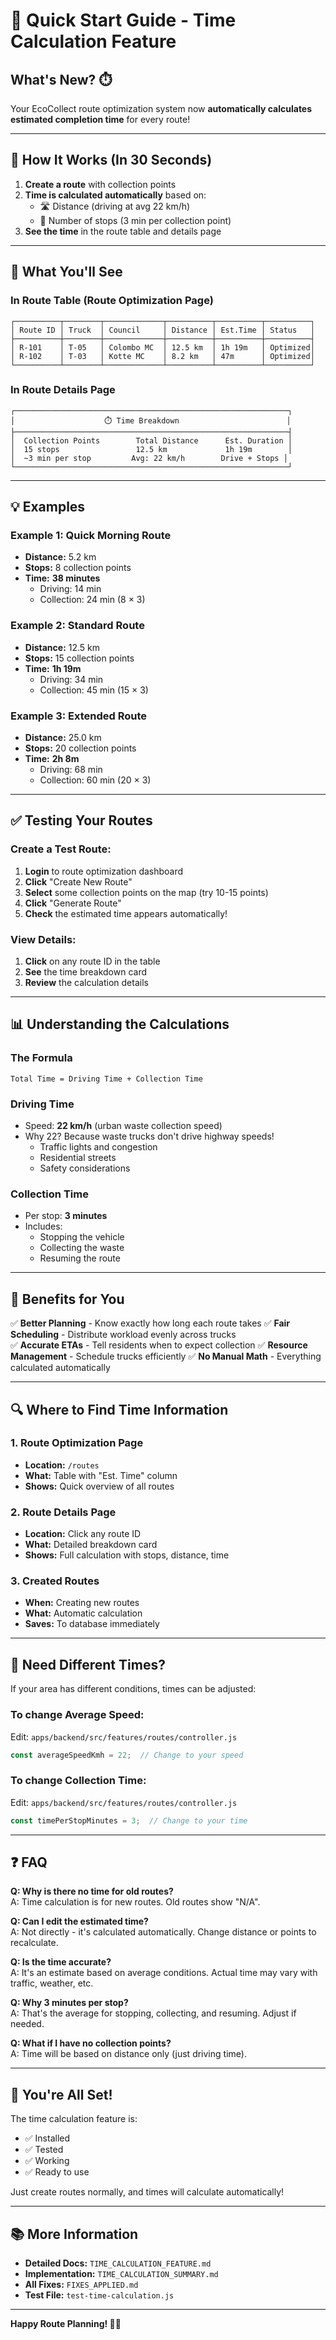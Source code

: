 # 🎯 Quick Start Guide - Time Calculation Feature

## What's New? ⏱️

Your EcoCollect route optimization system now **automatically calculates estimated completion time** for every route!

---

## 🚀 How It Works (In 30 Seconds)

1. **Create a route** with collection points
2. **Time is calculated automatically** based on:
   - 🛣️ Distance (driving at avg 22 km/h)
   - 📍 Number of stops (3 min per collection point)
3. **See the time** in the route table and details page

---

## 📸 What You'll See

### In Route Table (Route Optimization Page)
```
┌──────────┬────────┬─────────────┬──────────┬──────────┬──────────┐
│ Route ID │ Truck  │ Council     │ Distance │ Est.Time │ Status   │
├──────────┼────────┼─────────────┼──────────┼──────────┼──────────┤
│ R-101    │ T-05   │ Colombo MC  │ 12.5 km  │ 1h 19m   │ Optimized│
│ R-102    │ T-03   │ Kotte MC    │ 8.2 km   │ 47m      │ Optimized│
└──────────┴────────┴─────────────┴──────────┴──────────┴──────────┘
```

### In Route Details Page
```
┌─────────────────────────────────────────────────────────────┐
│                    ⏱️ Time Breakdown                        │
├─────────────────────────────────────────────────────────────┤
│  Collection Points        Total Distance      Est. Duration │
│  15 stops                 12.5 km             1h 19m        │
│  ~3 min per stop         Avg: 22 km/h        Drive + Stops │
└─────────────────────────────────────────────────────────────┘
```

---

## 💡 Examples

### Example 1: Quick Morning Route
- **Distance:** 5.2 km
- **Stops:** 8 collection points
- **Time:** **38 minutes**
  - Driving: 14 min
  - Collection: 24 min (8 × 3)

### Example 2: Standard Route  
- **Distance:** 12.5 km
- **Stops:** 15 collection points
- **Time:** **1h 19m**
  - Driving: 34 min
  - Collection: 45 min (15 × 3)

### Example 3: Extended Route
- **Distance:** 25.0 km
- **Stops:** 20 collection points
- **Time:** **2h 8m**
  - Driving: 68 min
  - Collection: 60 min (20 × 3)

---

## ✅ Testing Your Routes

### Create a Test Route:
1. **Login** to route optimization dashboard
2. **Click** "Create New Route"
3. **Select** some collection points on the map (try 10-15 points)
4. **Click** "Generate Route"
5. **Check** the estimated time appears automatically!

### View Details:
1. **Click** on any route ID in the table
2. **See** the time breakdown card
3. **Review** the calculation details

---

## 📊 Understanding the Calculations

### The Formula
```
Total Time = Driving Time + Collection Time
```

### Driving Time
- Speed: **22 km/h** (urban waste collection speed)
- Why 22? Because waste trucks don't drive highway speeds!
  - Traffic lights and congestion
  - Residential streets
  - Safety considerations

### Collection Time
- Per stop: **3 minutes**
- Includes:
  - Stopping the vehicle
  - Collecting the waste
  - Resuming the route

---

## 🎯 Benefits for You

✅ **Better Planning** - Know exactly how long each route takes
✅ **Fair Scheduling** - Distribute workload evenly across trucks  
✅ **Accurate ETAs** - Tell residents when to expect collection
✅ **Resource Management** - Schedule trucks efficiently
✅ **No Manual Math** - Everything calculated automatically

---

## 🔍 Where to Find Time Information

### 1. Route Optimization Page
- **Location:** `/routes`
- **What:** Table with "Est. Time" column
- **Shows:** Quick overview of all routes

### 2. Route Details Page  
- **Location:** Click any route ID
- **What:** Detailed breakdown card
- **Shows:** Full calculation with stops, distance, time

### 3. Created Routes
- **When:** Creating new routes
- **What:** Automatic calculation
- **Saves:** To database immediately

---

## 🔧 Need Different Times?

If your area has different conditions, times can be adjusted:

### To change Average Speed:
Edit: `apps/backend/src/features/routes/controller.js`
```javascript
const averageSpeedKmh = 22;  // Change to your speed
```

### To change Collection Time:
Edit: `apps/backend/src/features/routes/controller.js`
```javascript
const timePerStopMinutes = 3;  // Change to your time
```

---

## ❓ FAQ

**Q: Why is there no time for old routes?**  
A: Time calculation is for new routes. Old routes show "N/A".

**Q: Can I edit the estimated time?**  
A: Not directly - it's calculated automatically. Change distance or points to recalculate.

**Q: Is the time accurate?**  
A: It's an estimate based on average conditions. Actual time may vary with traffic, weather, etc.

**Q: Why 3 minutes per stop?**  
A: That's the average for stopping, collecting, and resuming. Adjust if needed.

**Q: What if I have no collection points?**  
A: Time will be based on distance only (just driving time).

---

## 🎉 You're All Set!

The time calculation feature is:
- ✅ Installed
- ✅ Tested  
- ✅ Working
- ✅ Ready to use

Just create routes normally, and times will calculate automatically!

---

## 📚 More Information

- **Detailed Docs:** `TIME_CALCULATION_FEATURE.md`
- **Implementation:** `TIME_CALCULATION_SUMMARY.md`
- **All Fixes:** `FIXES_APPLIED.md`
- **Test File:** `test-time-calculation.js`

---

**Happy Route Planning! 🚛💚**
